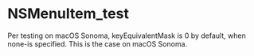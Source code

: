 # NSMenuItem_test

Per testing on macOS Sonoma, keyEquivalentMask is 0 by default, when none-is specified.   This is the case on macOS Sonoma.
